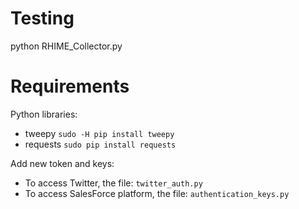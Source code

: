 # Testing

python RHIME_Collector.py

# Requirements

Python libraries:
- tweepy `sudo -H pip install tweepy`
- requests `sudo pip install requests`

Add new token and keys:
- To access Twitter, the file: `twitter_auth.py`
- To access SalesForce platform, the file: `authentication_keys.py`